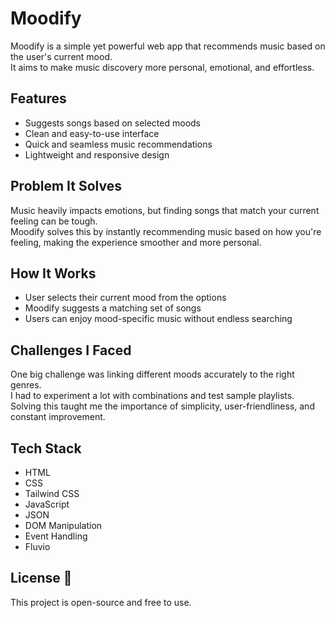 # Moodify 

Moodify is a simple yet powerful web app that recommends music based on the user's current mood.  
It aims to make music discovery more personal, emotional, and effortless.

## Features 
- Suggests songs based on selected moods
- Clean and easy-to-use interface
- Quick and seamless music recommendations
- Lightweight and responsive design

## Problem It Solves 
Music heavily impacts emotions, but finding songs that match your current feeling can be tough.  
Moodify solves this by instantly recommending music based on how you're feeling, making the experience smoother and more personal.

## How It Works 
- User selects their current mood from the options
- Moodify suggests a matching set of songs
- Users can enjoy mood-specific music without endless searching

## Challenges I Faced 
One big challenge was linking different moods accurately to the right genres.  
I had to experiment a lot with combinations and test sample playlists.  
Solving this taught me the importance of simplicity, user-friendliness, and constant improvement.

## Tech Stack
- HTML
- CSS
- Tailwind CSS
- JavaScript
- JSON
- DOM Manipulation
- Event Handling
- Fluvio

## License 📄
This project is open-source and free to use.
